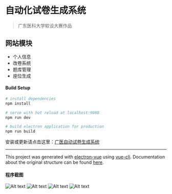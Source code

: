 # 自动化试卷生成系统

> 广东医科大学软设大赛作品

## 网站模块

- 个人信息
- 改卷系统
- 题库管理
- 座位生成

#### Build Setup

``` bash
# install dependencies
npm install

# serve with hot reload at localhost:9080
npm run dev

# build electron application for production
npm run build


```

安装或更新请点击这里：[广医自动试卷生成系统](http://pov6krh77.bkt.clouddn.com/%E5%B9%BF%E5%8C%BB%E8%87%AA%E5%8A%A8%E8%AF%95%E5%8D%B7%E7%94%9F%E6%88%90%E7%B3%BB%E7%BB%9F%20Setup%201.5.0.exe)

---

This project was generated with [electron-vue](https://github.com/SimulatedGREG/electron-vue) using [vue-cli](https://github.com/vuejs/vue-cli). Documentation about the original structure can be found [here](https://simulatedgreg.gitbooks.io/electron-vue/content/index.html).


#### 程序截图

![Alt text](https://github.com/Glovecc/GDMURSDC/blob/master/static/1.png)
![Alt text](https://github.com/Glovecc/GDMURSDC/blob/master/static/2.png)
![Alt text](https://github.com/Glovecc/GDMURSDC/blob/master/static/3.png)
![Alt text](https://github.com/Glovecc/GDMURSDC/blob/master/static/4.png)